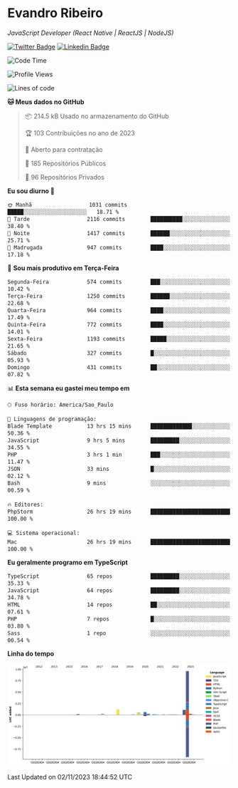 # Evandro **Ribeiro**

*JavaScript Developer (React Native | ReactJS | NodeJS)*

[![Twitter Badge](https://img.shields.io/badge/-@ribeiroevandro-201B2D?style=flat-square&labelColor=201B2D&logo=twitter&logoColor=white&link=https://twitter.com/ribeiroevandro)](https://twitter.com/ribeiroevandro) 
[![Linkedin Badge](https://img.shields.io/badge/-Evandro%20Ribeiro-201B2D?style=flat-square&logo=Linkedin&logoColor=white&link=https://www.linkedin.com/in/ribeiroevandro)](https://www.linkedin.com/in/ribeiroevandro) 


<!--START_SECTION:waka-->
![Code Time](http://img.shields.io/badge/Code%20Time-3%2C516%20hrs%2018%20mins-blue)

![Profile Views](http://img.shields.io/badge/Visualizac%C3%B5es%20do%20perfil-25-blue)

![Lines of code](https://img.shields.io/badge/Desde%20o%20Hello%20World%20eu%20escrevi-14.2%20million%20linhas%20de%20c%C3%B3digo-blue)

**🐱 Meus dados no GitHub** 

> 📦 214.5 kB Usado no armazenamento do GitHub 
 > 
> 🏆 103 Contribuições no ano de 2023
 > 
> 💼 Aberto para contratação
 > 
> 📜 185 Repositórios Públicos 
 > 
> 🔑 96 Repositórios Privados 
 > 
**Eu sou diurno 🐤** 

```text
🌞 Manhã                  1031 commits        █████░░░░░░░░░░░░░░░░░░░░   18.71 % 
🌆 Tarde                  2116 commits        ██████████░░░░░░░░░░░░░░░   38.40 % 
🌃 Noite                  1417 commits        ██████░░░░░░░░░░░░░░░░░░░   25.71 % 
🌙 Madrugada              947 commits         ████░░░░░░░░░░░░░░░░░░░░░   17.18 % 
```
📅 **Sou mais produtivo em Terça-Feira** 

```text
Segunda-Feira            574 commits         ███░░░░░░░░░░░░░░░░░░░░░░   10.42 % 
Terça-Feira              1250 commits        ██████░░░░░░░░░░░░░░░░░░░   22.68 % 
Quarta-Feira             964 commits         ████░░░░░░░░░░░░░░░░░░░░░   17.49 % 
Quinta-Feira             772 commits         ████░░░░░░░░░░░░░░░░░░░░░   14.01 % 
Sexta-Feira              1193 commits        █████░░░░░░░░░░░░░░░░░░░░   21.65 % 
Sábado                   327 commits         █░░░░░░░░░░░░░░░░░░░░░░░░   05.93 % 
Domingo                  431 commits         ██░░░░░░░░░░░░░░░░░░░░░░░   07.82 % 
```


📊 **Esta semana eu gastei meu tempo em** 

```text
🕑︎ Fuso horário: America/Sao_Paulo

💬 Linguagens de programação: 
Blade Template           13 hrs 15 mins      █████████████░░░░░░░░░░░░   50.36 % 
JavaScript               9 hrs 5 mins        █████████░░░░░░░░░░░░░░░░   34.55 % 
PHP                      3 hrs 1 min         ███░░░░░░░░░░░░░░░░░░░░░░   11.47 % 
JSON                     33 mins             █░░░░░░░░░░░░░░░░░░░░░░░░   02.12 % 
Bash                     9 mins              ░░░░░░░░░░░░░░░░░░░░░░░░░   00.59 % 

🔥 Editores: 
PhpStorm                 26 hrs 19 mins      █████████████████████████   100.00 % 

💻 Sistema operacional: 
Mac                      26 hrs 19 mins      █████████████████████████   100.00 % 
```

**Eu geralmente programo em TypeScript** 

```text
TypeScript               65 repos            █████████░░░░░░░░░░░░░░░░   35.33 % 
JavaScript               64 repos            █████████░░░░░░░░░░░░░░░░   34.78 % 
HTML                     14 repos            ██░░░░░░░░░░░░░░░░░░░░░░░   07.61 % 
PHP                      7 repos             █░░░░░░░░░░░░░░░░░░░░░░░░   03.80 % 
Sass                     1 repo              ░░░░░░░░░░░░░░░░░░░░░░░░░   00.54 % 
```



**Linha do tempo**

![Lines of Code chart](https://raw.githubusercontent.com/ribeiroevandro/ribeiroevandro/main/assets/bar_graph.png)


 Last Updated on 02/11/2023 18:44:52 UTC
<!--END_SECTION:waka-->
